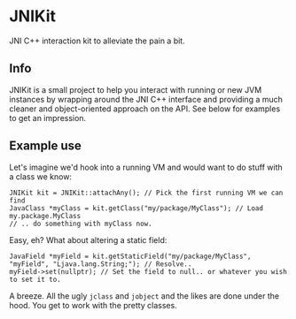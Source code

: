 # JNIKit
JNI C++ interaction kit to alleviate the pain a bit.

## Info
JNIKit is a small project to help you interact with running or new JVM instances by wrapping around the JNI C++ interface and providing a much cleaner and object-oriented approach on the API. See below for examples to get an impression.

## Example use

Let's imagine we'd hook into a running VM and would want to do stuff with a class we know:

```
JNIKit kit = JNIKit::attachAny(); // Pick the first running VM we can find
JavaClass *myClass = kit.getClass("my/package/MyClass"); // Load my.package.MyClass
// .. do something with myClass now.
```

Easy, eh? What about altering a static field:

```
JavaField *myField = kit.getStaticField("my/package/MyClass", "myField", "Ljava.lang.String;"); // Resolve..
myField->set(nullptr); // Set the field to null.. or whatever you wish to set it to.
```

A breeze. All the ugly `jclass` and `jobject` and the likes are done under the hood. You get to work with the pretty classes.
